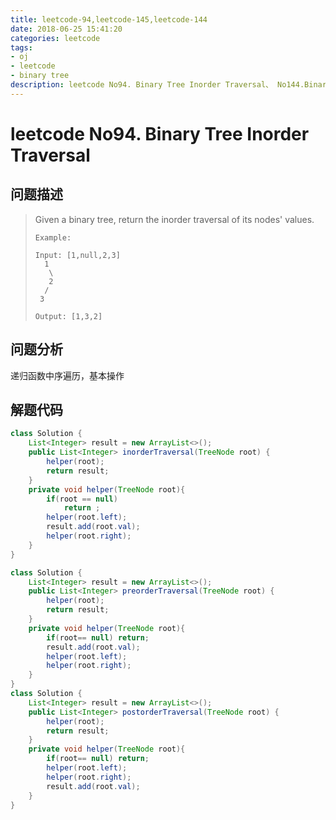 ```yaml
---
title: leetcode-94,leetcode-145,leetcode-144
date: 2018-06-25 15:41:20
categories: leetcode
tags:
- oj 
- leetcode
- binary tree
description: leetcode No94. Binary Tree Inorder Traversal、 No144.Binary Tree Preorder Traversal、No145. Binary Tree Postorder Traversal
---
```

# leetcode No94. Binary Tree Inorder Traversal

## 问题描述

>Given a binary tree, return the inorder traversal of its nodes' values.
>```text
>Example:
>
>Input: [1,null,2,3]
>   1
>    \
>    2
>   /
>  3
>
>Output: [1,3,2]
>```

## 问题分析

递归函数中序遍历，基本操作

## 解题代码

```java
class Solution {
    List<Integer> result = new ArrayList<>();
    public List<Integer> inorderTraversal(TreeNode root) {
        helper(root);
        return result;
    }
    private void helper(TreeNode root){
        if(root == null)
            return ;
        helper(root.left);
        result.add(root.val);
        helper(root.right);
    }
}

class Solution {
    List<Integer> result = new ArrayList<>();
    public List<Integer> preorderTraversal(TreeNode root) {
        helper(root);
        return result;
    }
    private void helper(TreeNode root){
        if(root== null) return;
        result.add(root.val);
        helper(root.left);
        helper(root.right);
    }
}
class Solution {
    List<Integer> result = new ArrayList<>();
    public List<Integer> postorderTraversal(TreeNode root) {
        helper(root);
        return result;
    }
    private void helper(TreeNode root){
        if(root== null) return;
        helper(root.left);
        helper(root.right);
        result.add(root.val);
    }
}
```